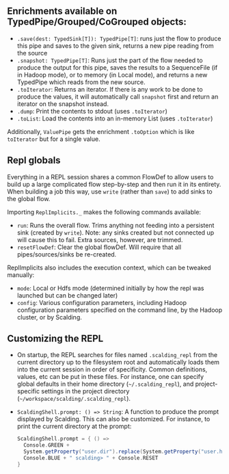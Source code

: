 
## Enrichments available on TypedPipe/Grouped/CoGrouped objects:
- `.save(dest: TypedSink[T]): TypedPipe[T]`: runs just the flow to produce this pipe and saves to the given sink, returns a new pipe reading from the source
- `.snapshot: TypedPipe[T]`: Runs just the part of the flow needed to produce the output for this pipe, saves the results to a SequenceFile (if in Hadoop mode), or to memory (in Local mode), and returns a new TypedPipe which reads from the new source.
- `.toIterator`: Returns an iterator. If there is any work to be done to produce the values, it will automatically call `snapshot` first and return an iterator on the snapshot instead.
- `.dump`: Print the contents to stdout (uses `.toIterator`)
- `.toList`: Load the contents into an in-memory List (uses `.toIterator`)

Additionally, `ValuePipe` gets the enrichment `.toOption` which is like `toIterator` but for a single value.

## Repl globals
Everything in a REPL session shares a common FlowDef to allow users to build up a large complicated flow step-by-step and then run it in its entirety. When building a job this way, use `write` (rather than `save`) to add sinks to the global flow.

Importing `ReplImplicits._` makes the following commands available:

- `run`: Runs the overall flow. Trims anything not feeding into a persistent sink (created by `write`). Note: any sinks created but not connected up will cause this to fail. Extra sources, however, are trimmed.
- `resetFlowDef`: Clear the global flowDef. Will require that all pipes/sources/sinks be re-created.

ReplImplicits also includes the execution context, which can be tweaked manually:

- `mode`: Local or Hdfs mode (determined initially by how the repl was launched but can be changed later)
- `config`: Various configuration parameters, including Hadoop configuration parameters specified on the command line, by the Hadoop cluster, or by Scalding.

## Customizing the REPL

- On startup, the REPL searches for files named `.scalding_repl` from the current directory up to the filesystem root and automatically loads them into the current session in order of specificity. Common definitions, values, etc can be put in these files. For instance, one can specify global defaults in their home directory (`~/.scalding_repl`), and project-specific settings in the project directory (`~/workspace/scalding/.scalding_repl`).

- `ScaldingShell.prompt: () => String`: A function to produce the prompt displayed by Scalding. This can also be customized. For instance, to print the current directory at the prompt:

    ```scala
    ScaldingShell.prompt = { () =>
      Console.GREEN +
      System.getProperty("user.dir").replace(System.getProperty("user.home"),"~") +
      Console.BLUE + " scalding> " + Console.RESET
    }
    ```
